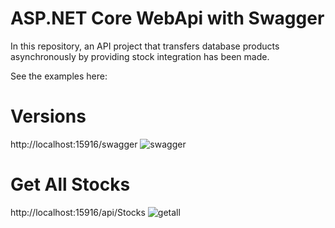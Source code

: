# ASP.NET Core WebApi with Swagger
In this repository, an API project that transfers database products asynchronously by providing stock integration has been made.

See the examples here:

# Versions

http://localhost:15916/swagger
![swagger](https://user-images.githubusercontent.com/41619288/196065010-16d980cc-e0f2-4193-8271-5dc274d6ed61.PNG)

# Get All Stocks

http://localhost:15916/api/Stocks
![getall](https://user-images.githubusercontent.com/41619288/196065141-4655ec2f-d136-4042-9969-2b1d8ba6e9cc.PNG)


